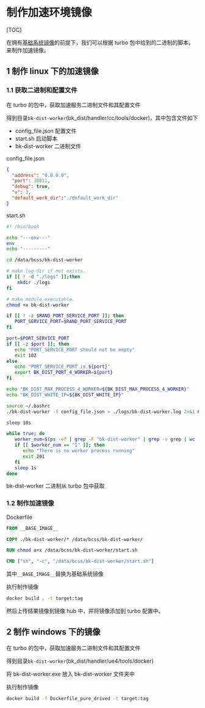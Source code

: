# 制作加速环境镜像
[TOC]

在拥有[基础系统镜像](make_base_image.md)的前提下，我们可以根据 turbo 包中给到的二进制的脚本，来制作加速镜像。

## 1 制作 linux 下的加速镜像

### 1.1 获取二进制和配置文件

在 turbo 的包中，获取加速服务二进制文件和其配置文件

得到目录`bk-dist-worker`(bk_dist/handler/cc/tools/docker)，其中包含文件如下
* config_file.json 配置文件
* start.sh 启动脚本
* bk-dist-worker 二进制文件

config_file.json
```json
{
  "address": "0.0.0.0",
  "port": 30811,
  "debug": true,
  "v": 3,
  "default_work_dir":"./default_work_dir"
}
```

start.sh
```bash
#! /bin/bash

echo "---env---"
env
echo "---------"

cd /data/bcss/bk-dist-worker

# make log-dir if not exists.
if [[ ! -d "./logs" ]];then
    mkdir ./logs
fi

# make module executable.
chmod +x bk-dist-worker

if [[ ! -z $RAND_PORT_SERVICE_PORT ]]; then
   PORT_SERVICE_PORT=$RAND_PORT_SERVICE_PORT
fi

port=$PORT_SERVICE_PORT
if [[ -z $port ]]; then
   echo "PORT_SERVICE_PORT should not be empty"
   exit 102
else
   echo "PORT_SERVICE_PORT is ${port}"
   export BK_DIST_PORT_4_WORKER=${port}
fi

echo "BK_DIST_MAX_PROCESS_4_WORKER=${BK_DIST_MAX_PROCESS_4_WORKER}"
echo "BK_DIST_WHITE_IP=${BK_DIST_WHITE_IP}"

source ~/.bashrc
./bk-dist-worker -f config_file.json > ./logs/bk-dist-worker.log 2>&1 &

sleep 10s

while true; do
   worker_num=$(ps -ef | grep -F "bk-dist-worker" | grep -v grep | wc -l)
   if [[ $worker_num == "1" ]]; then
      echo "There is no worker process running"
      exit 201
   fi
   sleep 1s
done
```

bk-dist-worker 二进制从 turbo 包中获取

### 1.2 制作加速镜像

Dockerfile
```dockerfile
FROM __BASE_IMAGE__

COPY ./bk-dist-worker/* /data/bcss/bk-dist-worker/

RUN chmod a+x /data/bcss/bk-dist-worker/start.sh

CMD ["sh", "-c", "/data/bcss/bk-dist-worker/start.sh"]
```

其中`__BASE_IMAGE__`替换为基础系统镜像

执行制作镜像

```bash
docker build . -t target:tag
```

然后上传结果镜像到镜像 hub 中，并将镜像添加到 turbo 配置中。

## 2 制作 windows 下的镜像
在 turbo 的包中，获取加速服务二进制文件和其配置文件

得到目录`bk-dist-worker`(bk_dist/handler/ue4/tools/docker)

将 bk-dist-worker.exe 放入 bk-dist-worker 文件夹中

执行制作镜像

```bash
docker build -f Dockerfile_pure_drived -t target:tag
```